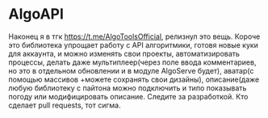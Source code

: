# AlgoAPI

Наконец я в тгк https://t.me/AlgoToolsOfficial, релизнул это вещь. Короче это библиотека упрощает работу с API алгоритмики, готовя новые куки для аккаунта, и можно изменять свои проекты, автоматизировать процессы, делать даже мультиплеер(через поле ввода комментариев, но это в отдельном обновлении и в модуле AlgoServe будет), аватар(с помощью массивов +можете сохранять свои дизайны), описание(даже любую библиотеку с пайтона можно подключить и типо показывать погоду или модифицировать описание. Следите за разработкой. Кто сделает pull requests, тот сигма.